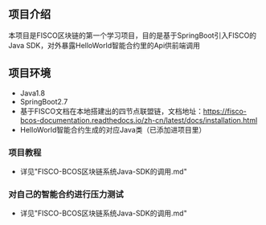 ## 项目介绍
本项目是FISCO区块链的第一个学习项目，目的是基于SpringBoot引入FISCO的Java SDK，对外暴露HelloWorld智能合约里的Api供前端调用

## 项目环境

- Java1.8
- SpringBoot2.7
- 基于FISCO文档在本地搭建出的四节点联盟链，文档地址：https://fisco-bcos-documentation.readthedocs.io/zh-cn/latest/docs/installation.html
- HelloWorld智能合约生成的对应Java类（已添加进项目里）

### 项目教程

- 详见"FISCO-BCOS区块链系统Java-SDK的调用.md"

### 对自己的智能合约进行压力测试

- 详见"FISCO-BCOS区块链系统Java-SDK的调用.md"
